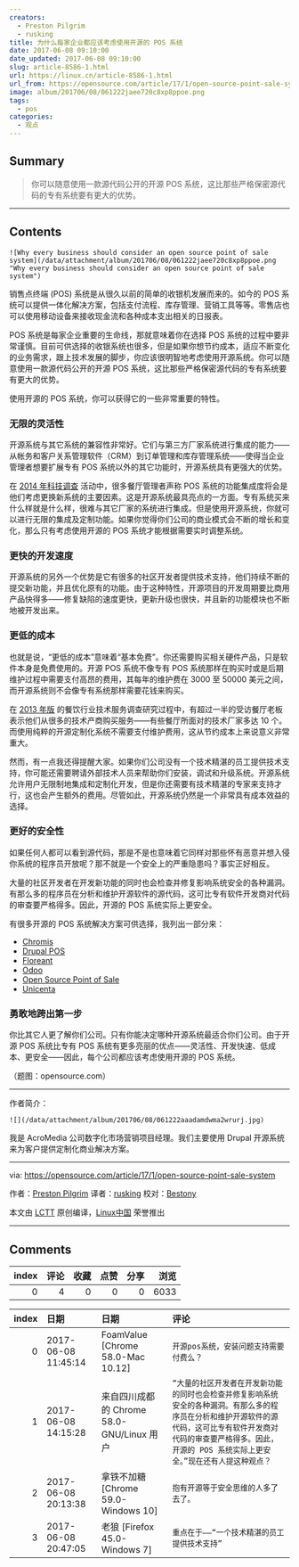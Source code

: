 ```yaml
---
creators:
  - Preston Pilgrim
  - rusking
title: 为什么每家企业都应该考虑使用开源的 POS 系统
date: 2017-06-08 09:10:00
date_updated: 2017-06-08 09:10:00
slug: article-8586-1.html
url: https://linux.cn/article-8586-1.html
url_from: https://opensource.com/article/17/1/open-source-point-sale-system
image: album/201706/08/061222jaee720c8xp8ppoe.png
tags:
  - pos
categories:
  - 观点
---
```


## Summary

> 你可以随意使用一款源代码公开的开源 POS 系统，这比那些严格保密源代码的专有系统要有更大的优势。

***

<!-- more -->

## Contents

`![Why every business should consider an open source point of sale system](/data/attachment/album/201706/08/061222jaee720c8xp8ppoe.png "Why every business should consider an open source point of sale system")`

销售点终端 (POS) 系统是从很久以前的简单的收银机发展而来的。如今的 POS 系统可以提供一体化解决方案，包括支付流程、库存管理、营销工具等等。零售店也可以使用移动设备来接收现金流和各种成本支出相关的日报表。

POS 系统是每家企业重要的生命线，那就意味着你在选择 POS 系统的过程中要非常谨慎。目前可供选择的收银系统也很多，但是如果你想节约成本，适应不断变化的业务需求，跟上技术发展的脚步，你应该很明智地考虑使用开源系统。你可以随意使用一款源代码公开的开源 POS 系统，这比那些严格保密源代码的专有系统要有更大的优势。

使用开源的 POS 系统，你可以获得它的一些非常重要的特性。

### 无限的灵活性

开源系统与其它系统的兼容性非常好。它们与第三方厂家系统进行集成的能力——从帐务和客户关系管理软件（CRM）到订单管理和库存管理系统——使得当企业管理者想要扩展专有 POS 系统以外的其它功能时，开源系统具有更强大的优势。

在 [2014 年科技调查](http://hospitalitytechnology.edgl.com/news/POS-Integration-Becoming-a--Must-Have-94389) 活动中，很多餐厅管理者声称 POS 系统的功能集成度将会是他们考虑更换新系统的主要因素。这是开源系统最具亮点的一方面。专有系统买来什么样就是什么样，很难与其它厂家的系统进行集成。但是使用开源系统，你就可以进行无限的集成及定制功能。如果你觉得你们公司的商业模式会不断的增长和变化，那么只有考虑使用开源的 POS 系统才能根据需要实时调整系统。

### 更快的开发速度

开源系统的另外一个优势是它有很多的社区开发者提供技术支持，他们持续不断的提交新功能，并且优化原有的功能。由于这种特性，开源项目的开发周期要比商用产品快得多——修复缺陷的速度更快，更新升级也很快，并且新的功能模块也不断地被开发出来。

### 更低的成本

也就是说，“更低的成本”意味着“基本免费”。你还需要购买相关硬件产品，只是软件本身是免费使用的。开源 POS 系统不像专有 POS 系统那样在购买时或是后期维护过程中需要支付高昂的费用，其每年的维护费在 3000 至 50000 美元之间，而开源系统则不会像专有系统那样需要花钱来购买。

在 [2013 年版](https://pos.toasttab.com/restaurant-technology-industry-report/2015) 的餐饮行业技术服务调查研究过程中，有超过一半的受访餐厅老板表示他们从很多的技术产商购买服务——有些餐厅所面对的技术厂家多达 10 个。而使用纯粹的开源定制化系统不需要支付维护费用，这从节约成本上来说意义非常重大。

然而，有一点我还得提醒大家。如果你们公司没有一个技术精湛的员工提供技术支持，你可能还需要聘请外部技术人员来帮助你们安装，调试和升级系统。开源系统允许用户无限制地集成和定制化开发，但是你还需要有技术精湛的专家来支持才行，这也会产生额外的费用。尽管如此，开源系统仍然是一个非常具有成本效益的选择。

### 更好的安全性

如果任何人都可以看到源代码，那是不是也意味着它同样对那些怀有恶意并想入侵你系统的程序员开放呢？那不就是一个安全上的严重隐患吗？事实正好相反。

大量的社区开发者在开发新功能的同时也会检查并修复影响系统安全的各种漏洞。有那么多的程序员在分析和维护开源软件的源代码，这可比专有软件开发商对代码的审查要严格得多。因此，开源的 POS 系统实际上更安全。

有很多开源的 POS 系统解决方案可供选择，我列出一部分来：

* [Chromis](http://chromis.co.uk/)
* [Drupal POS](https://www.acromediainc.com/drupal-pos)
* [Floreant](http://floreant.org/)
* [Odoo](https://www.odoo.com/)
* [Open Source Point of Sale](https://github.com/jekkos/opensourcepos)
* [Unicenta](https://unicenta.com/)

### 勇敢地跨出第一步

你比其它人更了解你们公司。只有你能决定哪种开源系统最适合你们公司。由于开源 POS 系统比专有 POS 系统有更多亮丽的优点——灵活性、开发快速、低成本、更安全——因此，每个公司都应该考虑使用开源的 POS 系统。

（题图：opensource.com）

---

作者简介：

`![](/data/attachment/album/201706/08/061222aaadamdwma2wrurj.jpg)`

我是 AcroMedia 公司数字化市场营销项目经理。我们主要使用 Drupal 开源系统来为客户提供定制化商业解决方案。

---

via: <https://opensource.com/article/17/1/open-source-point-sale-system>

作者：[Preston Pilgrim](https://opensource.com/users/preston-pilgrim) 译者：[rusking](https://github.com/rusking) 校对：[Bestony](https://github.com/Bestony)

本文由 [LCTT](https://github.com/LCTT/TranslateProject) 原创编译，[Linux中国](https://linux.cn/) 荣誉推出

***

## Comments


|   index |   评论 |   收藏 |   点赞 |   分享 |   浏览 |
|--------:|-------:|-------:|-------:|-------:|-------:|
|       0 |      4 |      0 |      0 |      0 |   6033 |

|   index | 日期                | 日期                                      | 评论                                                                                                                                                                                                                            |
|--------:|:--------------------|:------------------------------------------|:--------------------------------------------------------------------------------------------------------------------------------------------------------------------------------------------------------------------------------|
|       0 | 2017-06-08 11:45:14 | FoamValue [Chrome 58.0-Mac 10.12]         | `开源pos系统，安装问题支持需要付费么？`                                                                                                                                                                                         |
|       1 | 2017-06-08 14:15:28 | 来自四川成都的 Chrome 58.0-GNU/Linux 用户 | `“大量的社区开发者在开发新功能的同时也会检查并修复影响系统安全的各种漏洞。有那么多的程序员在分析和维护开源软件的源代码，这可比专有软件开发商对代码的审查要严格得多。因此，开源的 POS 系统实际上更安全。”现在还有人提这种观点？` |
|       2 | 2017-06-08 20:13:38 | 拿铁不加糖 [Chrome 59.0-Windows 10]       | `抱有开源等于安全思维的人多了去了。`                                                                                                                                                                                            |
|       3 | 2017-06-08 20:47:05 | 老狼 [Firefox 45.0-Windows 7]             | `重点在于——“一个技术精湛的员工提供技术支持”`                                                                                                                                                                                    |
